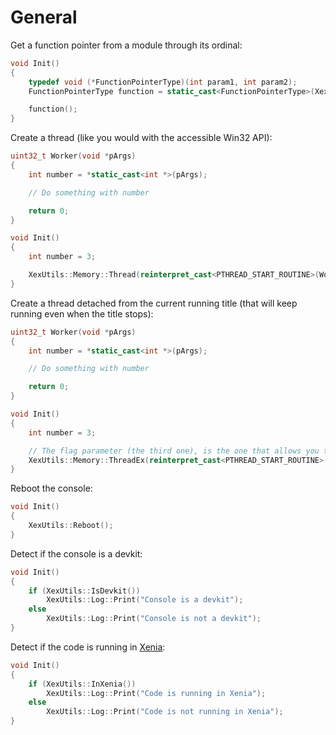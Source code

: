 # General

Get a function pointer from a module through its ordinal:

```C++
void Init()
{
    typedef void (*FunctionPointerType)(int param1, int param2);
    FunctionPointerType function = static_cast<FunctionPointerType>(XexUtils::ResolveExport("xam.xex", 123));

    function();
}
```

Create a thread (like you would with the accessible Win32 API):

```C++
uint32_t Worker(void *pArgs)
{
    int number = *static_cast<int *>(pArgs);

    // Do something with number

    return 0;
}

void Init()
{
    int number = 3;

    XexUtils::Memory::Thread(reinterpret_cast<PTHREAD_START_ROUTINE>(Worker), &number);
}
```

Create a thread detached from the current running title (that will keep running even when the title stops):

```C++
uint32_t Worker(void *pArgs)
{
    int number = *static_cast<int *>(pArgs);

    // Do something with number

    return 0;
}

void Init()
{
    int number = 3;

    // The flag parameter (the third one), is the one that allows you to customize the way the thread behaves
    XexUtils::Memory::ThreadEx(reinterpret_cast<PTHREAD_START_ROUTINE>(Worker), &number, EXCREATETHREAD_SYSTEM);
}
```

Reboot the console:

```C++
void Init()
{
    XexUtils::Reboot();
}
```

Detect if the console is a devkit:

```C++
void Init()
{
    if (XexUtils::IsDevkit())
        XexUtils::Log::Print("Console is a devkit");
    else
        XexUtils::Log::Print("Console is not a devkit");
}
```

Detect if the code is running in [Xenia](https://xenia.jp/):

```C++
void Init()
{
    if (XexUtils::InXenia())
        XexUtils::Log::Print("Code is running in Xenia");
    else
        XexUtils::Log::Print("Code is not running in Xenia");
}
```
